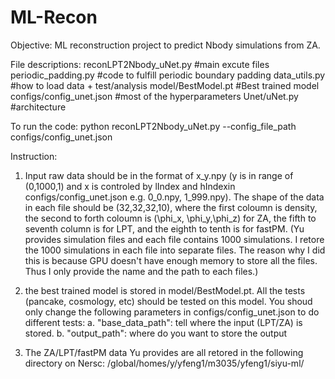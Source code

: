 # ML-Recon 
Objective:
ML reconstruction project to predict Nbody simulations from ZA.

File descriptions:
reconLPT2Nbody_uNet.py #main excute files
periodic_padding.py #code to fulfill periodic boundary padding
data_utils.py #how to load data + test/analysis
model/BestModel.pt #Best trained model
configs/config_unet.json #most of the hyperparameters
Unet/uNet.py #architecture

To run the code:
python reconLPT2Nbody_uNet.py --config_file_path configs/config_unet.json

Instruction:
1. Input raw data should be in the format of x_y.npy (y is in range of (0,1000,1) and x is controled by lIndex and hIndexin configs/config_unet.json  e.g. 0_0.npy, 1_999.npy). The shape of the data in each file should be (32,32,32,10), where the first coloumn is density, the second to forth coloumn is (\phi_x, \phi_y,\phi_z) for ZA, the fifth to seventh column is for LPT, and the eighth to tenth is for fastPM. 
(Yu provides simulation files and each file contains 1000 simulations. I retore the 1000 simulations in each file into separate files. The reason why I did this is because GPU doesn't have enough memory to store all the files. Thus I only provide the name and the path to each files.)

2. the best trained model is stored in model/BestModel.pt. All the tests (pancake, cosmology, etc) should be tested on this model. 
You shoud only change the following parameters in configs/config_unet.json to do different tests:
	a. "base_data_path": tell where the input (LPT/ZA) is stored.
	b. "output_path":  where do you want to store the output

3. The ZA/LPT/fastPM data Yu provides are all retored in the following directory on Nersc: /global/homes/y/yfeng1/m3035/yfeng1/siyu-ml/

